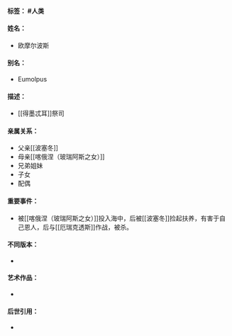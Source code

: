 #### 标签： #人类
#### 姓名：
- 欧摩尔波斯
#### 别名：
- Eumolpus
#### 描述：
- [[得墨忒耳]]祭司
#### 亲属关系：
- 父亲[[波塞冬]]
- 母亲[[喀俄涅（玻瑞阿斯之女）]]
- 兄弟姐妹
- 子女
- 配偶
#### 重要事件：
- 被[[喀俄涅（玻瑞阿斯之女）]]投入海中，后被[[波塞冬]]捡起扶养，有害于自己恩人，后与[[厄瑞克透斯]]作战，被杀。
#### 不同版本：
- 
#### 艺术作品：
- 
#### 后世引用：
- 